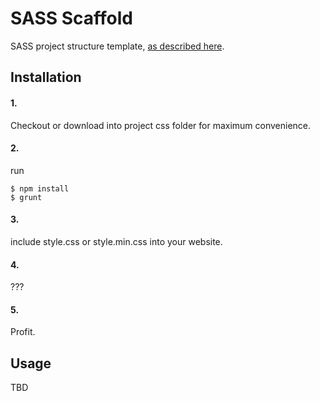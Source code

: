 # SASS Scaffold
SASS project structure template, [as described here](https://itnext.io/structuring-your-sass-projects-c8d41fa55ed4).

## Installation

#### 1.
Checkout or download into project css folder for maximum convenience. 

#### 2.
run
```
$ npm install
$ grunt
```

#### 3.
include style.css or style.min.css into your website. 

#### 4.
???

#### 5.
Profit.

## Usage
TBD
